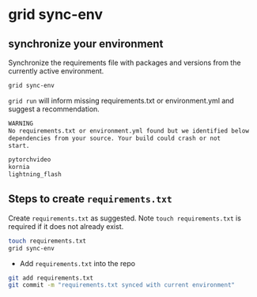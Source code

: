 # grid sync-env

## synchronize your environment

Synchronize the requirements file with packages and versions from the currently active environment. 

```bash
grid sync-env
```

`grid run` will inform missing requirements.txt or environment.yml and suggest a recommendation.

```bash
WARNING
No requirements.txt or environment.yml found but we identified below
dependencies from your source. Your build could crash or not
start.

pytorchvideo
kornia
lightning_flash
```
## Steps to create `requirements.txt`

Create `requirements.txt` as suggested.
Note `touch requirements.txt` is required if it does not already exist. 

```bash
touch requirements.txt
grid sync-env
```

- Add `requirements.txt` into the repo

```bash 
git add requirements.txt
git commit -m "requirements.txt synced with current environment"
```
